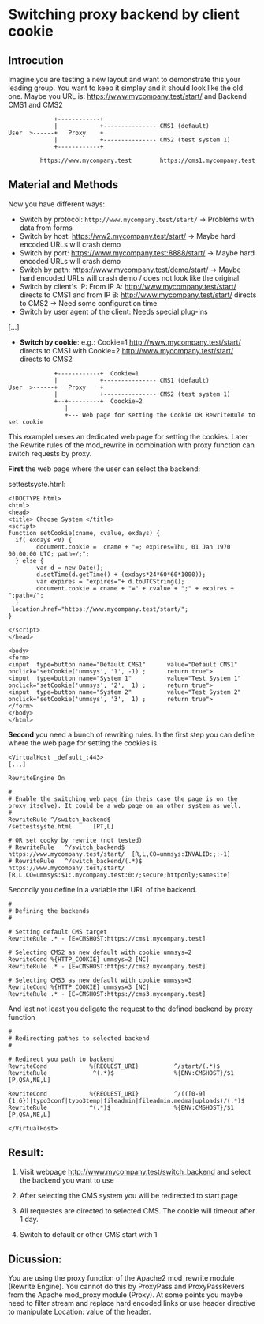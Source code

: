 # Switching proxy backend by client cookie

## Introcution
Imagine you are testing a new layout and want to demonstrate this your leading group. You want to keep it simpley and it should look like the old one. 
Maybe you URL is: https://www.mycompany.test/start/ and Backend CMS1 and CMS2

```
             +------------+   
             |            +--------------- CMS1 (default)
User  >------+   Proxy    + 
             |            +--------------- CMS2 (test system 1)
             +------------+   
			 
         https://www.mycompany.test        https://cms1.mycompany.test 
```

## Material and Methods
Now you have different ways:
* Switch by protocol: `http://www.mycompany.test/start/` -> Problems with data from forms
* Switch by host: https://ww2.mycompany.test/start/ -> Maybe hard encoded URLs will crash demo
* Switch by port: https://www.mycompany.test:8888/start/ -> Maybe hard encoded URLs will crash demo
* Switch by path: https://www.mycompany.test/demo/start/ -> Maybe hard encoded URLs will crash demo / does not look like the original
* Switch by client's IP: From IP A: http://www.mycompany.test/start/ directs to CMS1 and from IP B: http://www.mycompany.test/start/ directs to CMS2 -> Need some configuration time
* Switch by user agent of the client: Needs special plug-ins

[...]



* **Switch by cookie**: e.g.: Cookie=1 http://www.mycompany.test/start/ directs to CMS1 with Cookie=2 http://www.mycompany.test/start/ directs to CMS2
```
             +------------+  Cookie=1
             |            +--------------- CMS1 (default)
User  >------+   Proxy    +
             |            +--------------- CMS2 (test system 1) 
             +--+---------+  Coockie=2
                | 
                +--- Web page for setting the Cookie OR RewriteRule to set cookie
```

This examplel ueses an dedicated web page for setting the cookies. Later the Rewrite rules of the mod_rewrite in combination with proxy function can switch requests by proxy.

**First** the web page where the user can select the backend: 

settestsyste.html:
```
<!DOCTYPE html>
<html>
<head>
<title> Choose System </title>
<script>
function setCookie(cname, cvalue, exdays) {
  if( exdays <0) {
        document.cookie =  cname + "=; expires=Thu, 01 Jan 1970 00:00:00 UTC; path=/;";
  } else {
        var d = new Date();
        d.setTime(d.getTime() + (exdays*24*60*60*1000));
        var expires = "expires="+ d.toUTCString();
        document.cookie = cname + "=" + cvalue + ";" + expires + ";path=/";
  }
 location.href="https://www.mycompany.test/start/";
}

</script>
</head>

<body>
<form>
<input  type=button name="Default CMS1"      value="Default CMS1"       onclick="setCookie('ummsys', '1', -1) ;      return true">
<input  type=button name="System 1"          value="Test System 1"      onclick="setCookie('ummsys', '2',  1) ;      return true">
<input  type=button name="System 2"          value="Test System 2"      onclick="setCookie('ummsys', '3',  1) ;      return true">
</form>
</body>
</html>
```


**Second** you need a bunch of rewriting rules. In the first step you can define where the web page for setting the cookies is.
```
<VirtualHost _default_:443>
[...]

RewriteEngine On

#
# Enable the switching web page (in theis case the page is on the proxy itselve). It could be a web page on an other system as well. 
# 
RewriteRule ^/switch_backend$                                    /settestsyste.html      [PT,L]

# OR set cooky by rewrite (not tested)
# RewriteRule   ^/switch_backend$        https://www.mycompany.test/start/ 	[R,L,CO=ummsys:INVALID:;:-1]
# RewriteRule   ^/switch_backend/(.*)$   https://www.mycompany.test/start/ 	[R,L,CO=ummsys:$1:.mycompany.test:0:/;secure;httponly;samesite]
```

Secondly you define in a variable the URL of the backend.
```
#
# Defining the backends 
#

# Setting default CMS target
RewriteRule .* - [E=CMSHOST:https://cms1.mycompany.test]

# Selecting CMS2 as new default with cookie ummsys=2
RewriteCond %{HTTP_COOKIE} ummsys=2 [NC]
RewriteRule .* - [E=CMSHOST:https://cms2.mycompany.test]

# Selecting CMS3 as new default with cookie ummsys=3
RewriteCond %{HTTP_COOKIE} ummsys=3 [NC]
RewriteRule .* - [E=CMSHOST:https://cms3.mycompany.test]
```

And last not least you deligate the request to the defined backend by proxy function
```
#
# Redirecting pathes to selected backend 
#

# Redirect you path to backend 
RewriteCond            %{REQUEST_URI}          ^/start/(.*)$                                             
RewriteRule             ^(.*)$                 %{ENV:CMSHOST}/$1          [P,QSA,NE,L]
 
RewriteCond            %{REQUEST_URI}          ^/(([0-9]{1,6})|typo3conf|typo3temp|fileadmin|fileadmin.medma|uploads)/(.*)$
RewriteRule            ^(.*)$                  %{ENV:CMSHOST}/$1          [P,QSA,NE,L]
 
</VirtualHost>
``` 



## Result:
1. Visit webpage http://www.mycompany.test/switch_backend and select the backend you want to use
2. After selecting the CMS system you will be redirected to start page
3. All requestes are directed to selected CMS. The cookie will timeout after 1 day. 

4. Switch to default or other CMS start with 1



## Dicussion:
You are using the proxy function of the Apache2 mod_rewrite module (Rewrite Engine). You cannot do this by ProxyPass and ProxyPassRevers from the Apache mod_proxy module (Proxy). 
At some points you maybe need to filter stream and replace hard encoded links or use header directive to manipulate Location: value of the header. 

